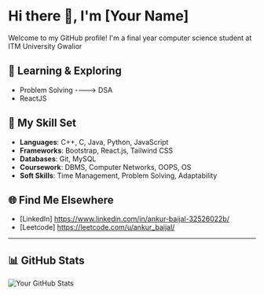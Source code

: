 # Hi there 👋, I'm [Your Name]

Welcome to my GitHub profile! I'm a final year computer science student at ITM University Gwalior

## 🔭 Learning & Exploring
- Problem Solving ----> DSA
- ReactJS

## 💼 My Skill Set
- **Languages**: C++, C, Java, Python, JavaScript
- **Frameworks**: Bootstrap, React.js, Tailwind CSS
- **Databases**:  Git, MySQL
- **Coursework**: DBMS, Computer Networks, OOPS, OS
- **Soft Skills**: Time Management, Problem Solving, Adaptability

## 🌐 Find Me Elsewhere
- [LinkedIn] https://www.linkedin.com/in/ankur-baijal-32526022b/
- [Leetcode] https://leetcode.com/u/ankur_baijal/

---

## 📊 GitHub Stats
![Your GitHub Stats](https://github-readme-stats.vercel.app/api?username=YourGitHubUsername&show_icons=true)
